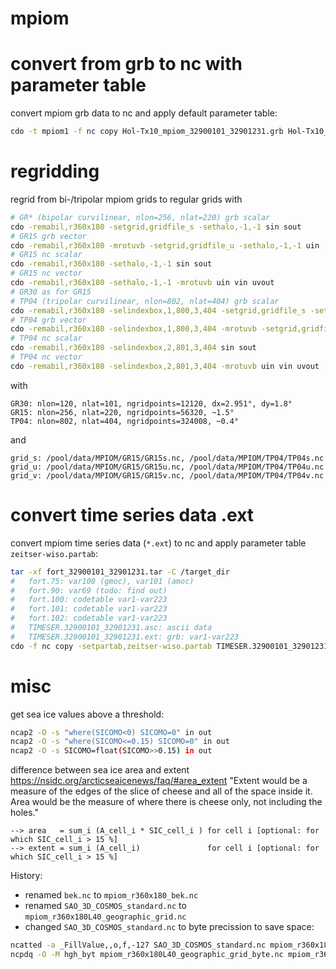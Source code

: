 # mpiom

# convert from grb to nc with parameter table
convert mpiom grb data to nc and apply default parameter table:
```bash
cdo -t mpiom1 -f nc copy Hol-Tx10_mpiom_32900101_32901231.grb Hol-Tx10_mpiom_32900101_32901231.grb.nc
```

# regridding
regrid from bi-/tripolar mpiom grids to regular grids with
```bash
# GR* (bipolar curvilinear, nlon=256, nlat=220) grb scalar
cdo -remabil,r360x180 -setgrid,gridfile_s -sethalo,-1,-1 sin sout
# GR15 grb vector
cdo -remabil,r360x180 -mrotuvb -setgrid,gridfile_u -sethalo,-1,-1 uin -setgrid,gridfile_v -sethalo,-1,-1 vin uvout
# GR15 nc scalar
cdo -remabil,r360x180 -sethalo,-1,-1 sin sout
# GR15 nc vector
cdo -remabil,r360x180 -sethalo,-1,-1 -mrotuvb uin vin uvout
# GR30 as for GR15
# TP04 (tripolar curvilinear, nlon=802, nlat=404) grb scalar
cdo -remabil,r360x180 -selindexbox,1,800,3,404 -setgrid,gridfile_s -sethalo,-1,-1 sin sout
# TP04 grb vector
cdo -remabil,r360x180 -selindexbox,1,800,3,404 -mrotuvb -setgrid,gridfile_u -sethalo,-1,-1 uin -setgrid,gridfile_v -sethalo,-1,-1 vin uvout
# TP04 nc scalar
cdo -remabil,r360x180 -selindexbox,2,801,3,404 sin sout
# TP04 nc vector
cdo -remabil,r360x180 -selindexbox,2,801,3,404 -mrotuvb uin vin uvout
```
with
```
GR30: nlon=120, nlat=101, ngridpoints=12120, dx=2.951°, dy=1.8°
GR15: nlon=256, nlat=220, ngridpoints=56320, ~1.5°
TP04: nlon=802, nlat=404, ngridpoints=324008, ~0.4°
```
and
```
grid_s: /pool/data/MPIOM/GR15/GR15s.nc, /pool/data/MPIOM/TP04/TP04s.nc
grid_u: /pool/data/MPIOM/GR15/GR15u.nc, /pool/data/MPIOM/TP04/TP04u.nc
grid_v: /pool/data/MPIOM/GR15/GR15v.nc, /pool/data/MPIOM/TP04/TP04v.nc 
```

# convert time series data .ext
convert mpiom time series data (`*.ext`) to nc and apply parameter table `zeitser-wiso.partab`:
```bash
tar -xf fort_32900101_32901231.tar -C /target_dir
#   fort.75: var100 (gmoc), var101 (amoc)
#   fort.90: var69 (todo: find out)
#   fort.100: codetable var1-var223
#   fort.101: codetable var1-var223
#   fort.102: codetable var1-var223
#   TIMESER.32900101_32901231.asc: ascii data
#   TIMESER.32900101_32901231.ext: grb: var1-var223
cdo -f nc copy -setpartab,zeitser-wiso.partab TIMESER.32900101_32901231.ext TIMESER.32900101_32901231.ext.nc
```

# misc
get sea ice values above a threshold:
```bash
ncap2 -O -s "where(SICOMO<0) SICOMO=0" in out
ncap2 -O -s "where(SICOMO<=0.15) SICOMO=0" in out
ncap2 -O -s SICOMO=float(SICOMO>>0.15) in out
```

difference between sea ice area and extent
https://nsidc.org/arcticseaicenews/faq/#area_extent
"Extent would be a measure of the edges of the slice of cheese and all of the space inside it. Area would be the measure of where there is cheese only, not including the holes."
```
--> area   = sum_i (A_cell_i * SIC_cell_i ) for cell i [optional: for which SIC_cell_i > 15 %]
--> extent = sum_i (A_cell_i)               for cell i [optional: for which SIC_cell_i > 15 %]
```

History:
- renamed `bek.nc` to `mpiom_r360x180_bek.nc`
- renamed `SAO_3D_COSMOS_standard.nc` to `mpiom_r360x180L40_geographic_grid.nc`
- changed `SAO_3D_COSMOS_standard.nc` to byte precission to save space:
```bash
ncatted -a _FillValue,,o,f,-127 SAO_3D_COSMOS_standard.nc mpiom_r360x180L40_geographic_grid_byte.nc
ncpdq -O -M hgh_byt mpiom_r360x180L40_geographic_grid_byte.nc mpiom_r360x180L40_geographic_grid_byte.nc
```

